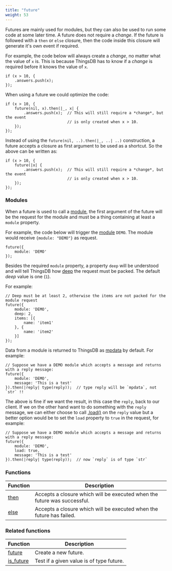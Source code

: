 ```yaml
---
title: "future"
weight: 53
---
```


Futures are mainly used for modules, but they can also be used to run some code at some later time.
A future does not require a *change*. If the future is followed with a `then` or `else` closure, then the
code inside this closure will generate it's own event if required.

For example, the code below will always create a *change*, no matter what the value of `x` is. This is because ThingsDB
has to know if a *change* is required before it knows the value of `x`.

```thingsdb,syntax_only
if (x > 10, {
    .answers.push(x);
});
```

When using a future we could optimize the code:

```thingsdb,syntax_only
if (x > 10, {
    future(nil, x).then(|_, x| {
        .answers.push(x);  // This will still require a *change*, but the event
                           // is only created when x > 10.
    });
});
```

Instead of using the `future(nil, ..).then(|_, ..| ..)` construction, a future accepts a closure as first argument to be used as a shortcut. So the above can be written as:

```thingsdb,syntax_only
if (x > 10, {
    future(|x| {
        .answers.push(x);  // This will still require a *change*, but the event
                           // is only created when x > 10.
    });
});
```


### Modules

When a future is used to call a [module](../../modules), the first argument of the future will be the request for the module and must be a thing containing at least a `module` property.

For example, the code below will trigger the [module](../../modules) `DEMO`. The module would receive `{module: "DEMO"}` as request.

```thingsdb,syntax_only
future({
    module: 'DEMO'
});
```

Besides the required `module` property, a property `deep` will be understood and will tell ThingsDB how [deep](../../collection-api/deep) the request must be packed. The default *deep* value is one (`1`).

For example:

```thingsdb,syntax_only
// Deep must be at least 2, otherwise the items are not packed for the module request
future({
    module: 'DEMO',
    deep: 2,
    items: [{
        name: 'item1'
    }, {
        name: 'item2'
    }]
});
```

Data from a module is returned to ThingsDB as [mpdata](../../data-types/mpdata) by default. For example:

```thingsdb,syntax_only
// Suppose we have a DEMO module which accepts a message and returns with a reply message:
future({
    module: 'DEMO',
    message: 'This is a test'
}).then(|reply| type(reply));  // type reply will be `mpdata`, not `str` !!
```

The above is fine if we want the result, in this case the `reply`, back to our client. If we on the other hand want to do
something with the `reply` message, we can either choose to call [.load()](../../data-types/mpdata/load) on the `reply` value but
a better option would be to set the `load` property to `true` in the request, for example:

```thingsdb,syntax_only
// Suppose we have a DEMO module which accepts a message and returns with a reply message:
future({
    module: 'DEMO',
    load: true,
    message: 'This is a test'
}).then(|reply| type(reply));  // now `reply` is of type `str`
```

### Functions

Function | Description
------ | -----------
[then](./then) | Accepts a closure which will be executed when the future was successful.
[else](./else) | Accepts a closure which will be executed when the future has failed.

### Related functions

Function | Description
------ | -----------
[future](../../collection-api/future) | Create a new future.
[is_future](../../collection-api/is_future) | Test if a given value is of type future.
